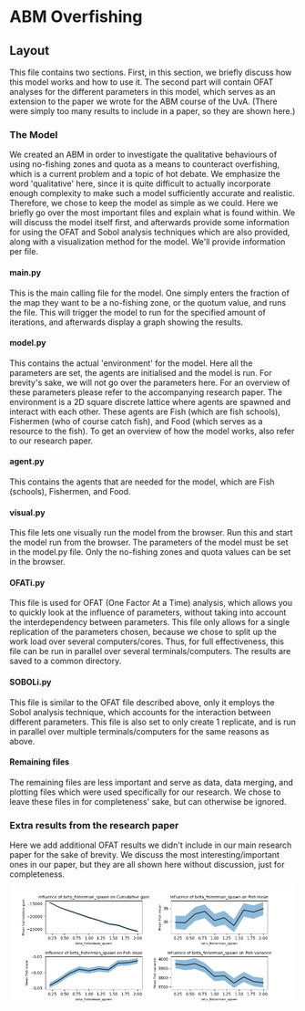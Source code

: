 # ABM Overfishing

## Layout
This file contains two sections. First, in this section, we briefly discuss how this model works and how to use it.
The second part will contain OFAT analyses for the different parameters in this model, which serves as an extension to the paper we wrote for the ABM course of the UvA. (There were simply too many results to include in a paper, so they are shown here.)

### The Model
We created an ABM in order to investigate the qualitative behaviours of using no-fishing zones and quota as a means to counteract overfishing, which is a current problem and a topic of hot debate. We emphasize the word 'qualitative' here, since it is quite difficult to actually incorporate enough complexity to make such a model sufficiently accurate and realistic. Therefore, we chose to keep the model as simple as we could. Here we briefly go over the most important files and explain what is found within. We will discuss the model itself first, and afterwards provide some information for using the OFAT and Sobol analysis techniques which are also provided, along with a visualization method for the model. We'll provide information per file.

#### main.py
This is the main calling file for the model. One simply enters the fraction of the map they want to be a no-fishing zone, or the quotum value, and runs the file. This will trigger the model to run for the specified amount of iterations, and afterwards display a graph showing the results.

#### model.py
This contains the actual 'environment' for the model. Here all the parameters are set, the agents are initialised and the model is run. For brevity's sake, we will not go over the parameters here. For an overview of these parameters please refer to the accompanying research paper. The environment is a 2D square discrete lattice where agents are spawned and interact with each other. These agents are Fish (which are fish schools), Fishermen (who of course catch fish), and Food (which serves as a resource to the fish). To get an overview of how the model works, also refer to our research paper.

#### agent.py
This contains the agents that are needed for the model, which are Fish (schools), Fishermen, and Food.

#### visual.py
This file lets one visually run the model from the browser. Run this and start the model run from the browser. The parameters of the model must be set in the model.py file. Only the no-fishing zones and quota values can be set in the browser.

#### OFATi.py
This file is used for OFAT (One Factor At a Time) analysis, which allows you to quickly look at the influence of parameters, without taking into account the interdependency between parameters. This file only allows for a single replication of the parameters chosen, because we chose to split up the work load over several computers/cores. Thus, for full effectiveness, this file can be run in parallel over several terminals/computers. The results are saved to a common directory.

#### SOBOLi.py
This file is similar to the OFAT file described above, only it employs the Sobol analysis technique, which accounts for the interaction between different parameters. This file is also set to only create 1 replicate, and is run in parallel over multiple terminals/computers for the same reasons as above.

#### Remaining files
The remaining files are less important and serve as data, data merging, and plotting files which were used specifically for our research. We chose to leave these files in for completeness' sake, but can otherwise be ignored.


### Extra results from the research paper
Here we add additional OFAT results we didn't include in our main research paper for the sake of brevity. We discuss the most interesting/important ones in our paper, but they are all shown here without discussion, just for completeness.

![image](results_OFAT/beta_fisherman_spawn/plot_beta_fisherman_spawn.png)